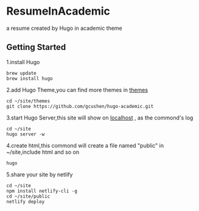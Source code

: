 # ResumeInAcademic
a resume created by Hugo in academic theme

## Getting Started
1.install Hugo

    brew update
    brew install hugo 

2.add Hugo Theme,you can find more themes in [themes](https://themes.gohugo.io)

    cd ~/site/themes
    git clone https://github.com/gcushen/hugo-academic.git

3.start Hugo Server,this site will show on [localhost](http://localhost:1313) , as the commond's log

    cd ~/site
    hugo server -w

4.create html,this commond will create a file named "public" in ~/site,include html and so on
    
    hugo

5.share your site by netlify

    cd ~/site
    npm install netlify-cli -g
    cd ~/site/public
    netlify deploy
